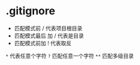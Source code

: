 # .gitignore

* 匹配模式前 / 代表项目根目录
* 匹配模式最后 加 / 代表是目录
* 匹配模式前加 ! 代表取反

`*` 代表任意个字符
`?` 匹配任意一个字符
`**` 匹配多级目录